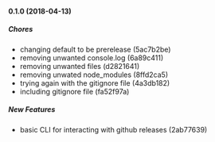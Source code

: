 #### 0.1.0 (2018-04-13)

##### Chores

*  changing default to be prerelease (5ac7b2be)
*  removing unwanted console.log (6a89c411)
*  removing unwanted files (d2821641)
*  removing unwated node_modules (8ffd2ca5)
*  trying again with the gitignore file (4a3db182)
*  including gitignore file (fa52f97a)

##### New Features

*  basic CLI for interacting with github releases (2ab77639)

